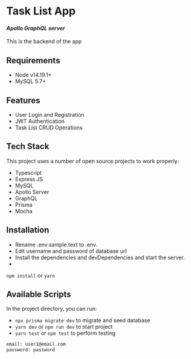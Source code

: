 # Task List App
#### _Apollo GraphQL server_

This is the backend of the app

## Requirements
- Node v14.19.1+
- MySQL 5.7+

## Features

- User Login and Registration
- JWT Authentication
- Task List CRUD Operations


## Tech Stack

This project uses a number of open source projects to work properly:

- Typescript
- Express JS
- MySQL
- Apollo Server
- GraphQL
- Prisma
- Mocha


## Installation

- Rename .env.sample.text to .env.
- Edit username and password of database url
- Install the dependencies and devDependencies and start the server.
- 
`npm install` or `yarn`

## Available Scripts

In the project directory, you can run:

- `npx prisma migrate dev` to migrate and seed database
- `yarn dev` or `npm run dev` to start project
- `yarn test` or `npm test` to perform testing

```sh
email: user1@email.com
password: password
```